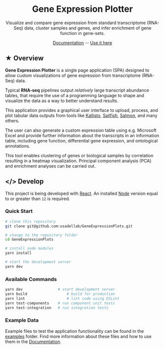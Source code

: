 <h1 align=center>Gene Expression Plotter</h1>

<p align=center>Visualize and compare gene expression from standard transcriptome (RNA-Seq) data, cluster samples and genes, and infer enrichment of gene function in gene-sets.</p>

<p align=center>
<a href="https://zendro-dev.gitbook.io/geneexpressionplots/">Documentation</a> --
<a href="https://usadellab.github.io/GeneExpressionPlots/">Use it here</a>
</p>


## &#9733; Overview

**Gene Expression Plotter** is a single page application (SPA) designed to allow custom visualizations of gene expression from transcriptome (RNA-Seq) data.

Typical **RNA-seq** pipelines output _relatively_ large transcript abundance tables, that require the use of a programming language to shape and visualize the data as a way to better understand results.

This application provides a graphical user interface to upload, process, and plot tabular data outputs from tools like [Kallisto](https://pachterlab.github.io/kallisto/), [Sailfish](https://www.cs.cmu.edu/~ckingsf/software/sailfish/), [Salmon](https://combine-lab.github.io/salmon/), and many others. 

The user can also generate a custom expression table using e.g. Microsoft Excel and provide further information about the transcripts in an information table, including gene function, differential gene expression, and ontological annotations.

This tool enables clustering of genes or biological samples by correlation resulting in a heatmap visualization. Principal component analysis (PCA) and enrichment analyses can be carried out.

## &lt;/&gt; Develop

This project is being developed with [React](https://reactjs.org). An installed [Node](https://nodejs.org/) version equal to or greater than `12` is required.

### Quick Start

```sh
# clone this repository
git clone git@github.com:usadellab/GeneExpressionPlots.git

# change to the repository folder
cd GeneExpressionPlots

# install node modules
yarn install

# start the development server
yarn dev
```

### Available Commands

```sh
yarn dev                # start development server
yarn build   		        # build for production
yarn lint    		        # lint code using ESLint
yarn test-components    # run component unit tests
yarn test-integration   # run integration tests
```

### Example Data

Example files to test the application functionality can be found in the [examples](https://github.com/usadellab/GeneExpressionPlots/tree/master/examples) folder. Find more information about these files and how to use them in the [Documentation](https://zendro-dev.gitbook.io/geneexpressionplots/documentation/user-manual#examples).

